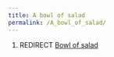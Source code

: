 ```yaml
---
title: A bowl of salad
permalink: /A_bowl_of_salad/
---
```


1.  REDIRECT [Bowl of salad](Bowl_of_salad "wikilink")